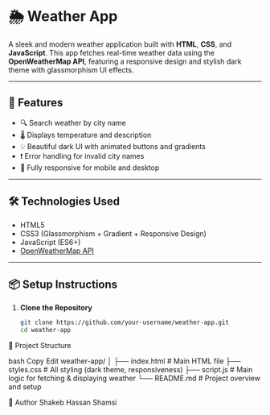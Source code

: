 # 🌦️ Weather App

A sleek and modern weather application built with **HTML**, **CSS**, and **JavaScript**. This app fetches real-time weather data using the **OpenWeatherMap API**, featuring a responsive design and stylish dark theme with glassmorphism UI effects.

---

## 🚀 Features

- 🔍 Search weather by city name
- 🌡️ Displays temperature and description
- 💡 Beautiful dark UI with animated buttons and gradients
- ❗ Error handling for invalid city names
- 📱 Fully responsive for mobile and desktop

---

## 🛠️ Technologies Used

- HTML5
- CSS3 (Glassmorphism + Gradient + Responsive Design)
- JavaScript (ES6+)
- [OpenWeatherMap API](https://openweathermap.org/api)

---

## 📦 Setup Instructions

1. **Clone the Repository**
   ```bash
   git clone https://github.com/your-username/weather-app.git
   cd weather-app

📁 Project Structure

bash
Copy
Edit
weather-app/
│
├── index.html          # Main HTML file
├── styles.css          # All styling (dark theme, responsiveness)
├── script.js           # Main logic for fetching & displaying weather
└── README.md           # Project overview and setup

🧠 Author
Shakeb Hassan Shamsi

